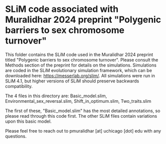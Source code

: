 # SLiM code associated with Muralidhar 2024 preprint "Polygenic barriers to sex chromosome turnover"

This folder contains the SLiM code used in the Muralidhar 2024 preprint titled "Polygenic barriers to sex chromosome turnover". Please consult the Methods section of the preprint for details on the simulations. Simulations are coded in the SLiM evolutionary simulation framework, which can be downloaded here: https://messerlab.org/slim/. All simulations were run in SLiM 4.1, but higher versions of SLiM should preserve backwards compatibility.

The 4 files in this directory are: Basic_model.slim, Environmental_sex_reversal.slim, Shift_in_optimum.slim, Two_traits.slim

The first of these, "Basic_model.slim" has the most detailed annotations, so please read through this code first. The other SLiM files contain variations upon this basic model. 

Please feel free to reach out to pmuralidhar [at] uchicago [dot] edu with any questions. 
